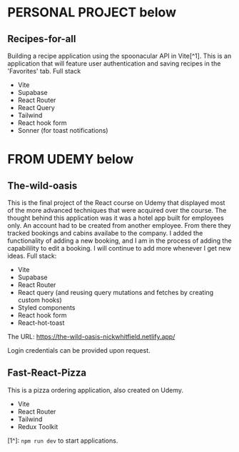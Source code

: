 # PERSONAL PROJECT below

## Recipes-for-all

Building a recipe application using the spoonacular API in Vite[^1]. This is an application that will feature user authentication and saving recipes in the 'Favorites' tab.
Full stack

- Vite
- Supabase
- React Router
- React Query
- Tailwind
- React hook form
- Sonner (for toast notifications)

# FROM UDEMY below

## The-wild-oasis

This is the final project of the React course on Udemy that displayed most of the more advanced techniques that were acquired over the course. The thought behind this application was it was a hotel app built for employees only. An account had to be created from another employee. From there they tracked bookings and cabins availabe to the company. I added the functionality of adding a new booking, and I am in the process of adding the capabilility to edit a booking. I will continue to add more whenever I get new ideas.
Full stack:

- Vite
- Supabase
- React Router
- React query (and reusing query mutations and fetches by creating custom hooks)
- Styled components
- React hook form
- React-hot-toast

The URL: https://the-wild-oasis-nickwhitfield.netlify.app/

Login credentials can be provided upon request.

## Fast-React-Pizza

This is a pizza ordering application, also created on Udemy.

- Vite
- React Router
- Tailwind
- Redux Toolkit

[1^]: `npm run dev` to start applications.
